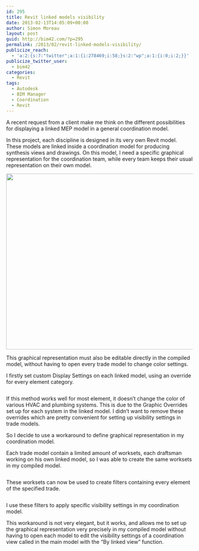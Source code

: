 ```yaml
---
id: 295
title: Revit linked models visibility
date: 2013-02-13T14:05:09+00:00
author: Simon Moreau
layout: post
guid: http://bim42.com/?p=295
permalink: /2013/02/revit-linked-models-visibility/
publicize_reach:
  - 'a:2:{s:7:"twitter";a:1:{i:278469;i:58;}s:2:"wp";a:1:{i:0;i:2;}}'
publicize_twitter_user:
  - bim42
categories:
  - Revit
tags:
  - Autodesk
  - BIM Manager
  - Coordination
  - Revit
---
```

A recent request from a client make me think on the different possibilities for displaying a linked MEP model in a general coordination model.

In this project, each discipline is designed in its very own Revit model. These models are linked inside a coordination model for producing synthesis views and drawings. On this model, I need a specific graphical representation for the coordination team, while every team keeps their usual representation on their own model.

<p style="text-align:center;">
  <a href="http://bim42.com/wp-content/uploads/2013/02/modelorganization1.jpg"><img class="aligncenter  wp-image-303" title="Graphicals Representations" alt="" src="http://bim42.com/wp-content/uploads/2013/02/modelorganization1.jpg" width="584" height="475" srcset="https://bim42.com/wp-content/uploads/2013/02/modelorganization1.jpg 4019w, https://bim42.com/wp-content/uploads/2013/02/modelorganization1-300x244.jpg 300w, https://bim42.com/wp-content/uploads/2013/02/modelorganization1-1024x832.jpg 1024w" sizes="(max-width: 584px) 100vw, 584px" /></a>
</p>

This graphical representation must also be editable directly in the compiled model, without having to open every trade model to change color settings.

I firstly set custom Display Settings on each linked model, using an override for every element category.

![<img class="aligncenter size-full wp-image-299" alt="General Override" src="http://bim42.com/wp-content/uploads/2013/02/override.jpg" width="584" height="250" srcset="https://bim42.com/wp-content/uploads/2013/02/override.jpg 718w, https://bim42.com/wp-content/uploads/2013/02/override-300x128.jpg 300w" sizes="(max-width: 584px) 100vw, 584px" />](http://bim42.com/wp-content/uploads/2013/02/override.jpg)

If this method works well for most element, it doesn’t change the color of various HVAC and plumbing systems. This is due to the Graphic Overrides set up for each system in the linked model. I didn’t want to remove these overrides which are pretty convenient for setting up visibility settings in trade models.

![<img class="aligncenter size-full wp-image-296" alt="Override by System" src="http://bim42.com/wp-content/uploads/2013/02/intheplbmodel.jpg" width="567" height="603" srcset="https://bim42.com/wp-content/uploads/2013/02/intheplbmodel.jpg 567w, https://bim42.com/wp-content/uploads/2013/02/intheplbmodel-282x300.jpg 282w" sizes="(max-width: 567px) 100vw, 567px" />](http://bim42.com/wp-content/uploads/2013/02/intheplbmodel.jpg)So I decide to use a workaround to define graphical representation in my coordination model.

Each trade model contain a limited amount of worksets, each draftsman working on his own linked model, so I was able to create the same worksets in my compiled model.

![<img class="aligncenter size-full wp-image-298" alt="Worksets in the Coordination Model" src="http://bim42.com/wp-content/uploads/2013/02/incoordinationmodel.jpg" width="584" height="410" srcset="https://bim42.com/wp-content/uploads/2013/02/incoordinationmodel.jpg 642w, https://bim42.com/wp-content/uploads/2013/02/incoordinationmodel-300x210.jpg 300w" sizes="(max-width: 584px) 100vw, 584px" />](http://bim42.com/wp-content/uploads/2013/02/incoordinationmodel.jpg)

These worksets can now be used to create filters containing every element of the specified trade.

![<img class="aligncenter size-full wp-image-304" alt="Filtering" src="http://bim42.com/wp-content/uploads/2013/02/filtering.jpg" width="354" height="333" srcset="https://bim42.com/wp-content/uploads/2013/02/filtering.jpg 354w, https://bim42.com/wp-content/uploads/2013/02/filtering-300x282.jpg 300w" sizes="(max-width: 354px) 100vw, 354px" />](http://bim42.com/wp-content/uploads/2013/02/filtering.jpg)

I use these filters to apply specific visibility settings in my coordination model.

This workaround is not very elegant, but it works, and allows me to set up the graphical representation very precisely in my compiled model without having to open each model to edit the visibility settings of a coordination view called in the main model with the “By linked view” function.